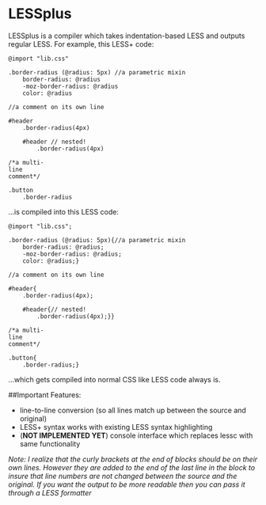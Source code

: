 LESSplus
========

LESSplus is a compiler which takes indentation-based LESS and outputs regular LESS. For example, this LESS+ code: 

	@import "lib.css"

	.border-radius (@radius: 5px) //a parametric mixin
		border-radius: @radius
		-moz-border-radius: @radius
		color: @radius

	//a comment on its own line

	#header
		.border-radius(4px)

		#header // nested!
			.border-radius(4px)

	/*a multi-
	line
	comment*/

	.button
		.border-radius

...is compiled into this LESS code:

	@import "lib.css";

	.border-radius (@radius: 5px){//a parametric mixin
		border-radius: @radius;
		-moz-border-radius: @radius;
		color: @radius;}

	//a comment on its own line

	#header{
		.border-radius(4px);

		#header{// nested!
			.border-radius(4px);}}

	/*a multi-
	line
	comment*/

	.button{
		.border-radius;}

...which gets compiled into normal CSS like LESS code always is.


##Important Features:
 - line-to-line conversion (so all lines match up between the source and original)
 - LESS+ syntax works with existing LESS syntax highlighting
 - (**NOT IMPLEMENTED YET**) console interface which replaces lessc with same functionality

*Note: I realize that the curly brackets at the end of blocks should be on their own lines. However they are added to the end of the last line in the block to insure that line numbers are not changed between the source and the original. If you want the output to be more readable then you can pass it through a LESS formatter*

